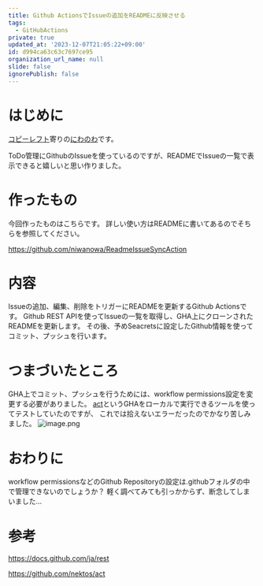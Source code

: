 ```yaml
---
title: Github ActionsでIssueの追加をREADMEに反映させる
tags:
  - GitHubActions
private: true
updated_at: '2023-12-07T21:05:22+09:00'
id: d994ca63c63c7697ce95
organization_url_name: null
slide: false
ignorePublish: false
---
```

# はじめに
[コピーレフト](https://www.gnu.org/licenses/copyleft.ja.html)寄りの[にわのわ](https://twitter.com/niwa_nowa)です。

ToDo管理にGithubのIssueを使っているのですが、READMEでIssueの一覧で表示できると嬉しいと思い作りました。

# 作ったもの
今回作ったものはこちらです。
詳しい使い方はREADMEに書いてあるのでそちらを参照してください。

https://github.com/niwanowa/ReadmeIssueSyncAction

# 内容
Issueの追加、編集、削除をトリガーにREADMEを更新するGithub Actionsです。
Github REST APIを使ってIssueの一覧を取得し、GHA上にクローンされたREADMEを更新します。
その後、予めSeacretsに設定したGithub情報を使ってコミット、プッシュを行います。

# つまづいたところ
GHA上でコミット、プッシュを行うためには、workflow permissions設定を変更する必要がありました。
[act](https://github.com/nektos/act)というGHAをローカルで実行できるツールを使ってテストしていたのですが、
これでは拾えないエラーだったのでかなり苦しみました。
![image.png](https://qiita-image-store.s3.ap-northeast-1.amazonaws.com/0/590707/2ed021c7-7cb8-fe94-e96d-9a4ee5fe5154.png)

# おわりに
workflow permissionsなどのGithub Repositoryの設定は.githubフォルダの中で管理できないのでしょうか？
軽く調べてみても引っかからず、断念してしまいました...

# 参考

https://docs.github.com/ja/rest

https://github.com/nektos/act
